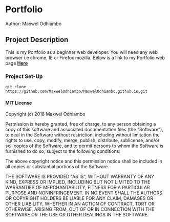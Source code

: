 
# **Portfolio**
Author: Maxwel Odhiambo
## Project Description
This is my Portfolio as a beginner web developer.
You will need any web browser i.e chrome, IE or Firefox mozilla. Below is a link to my Portfolio web page
[**Here**](https://maxwelodhiambo.github.io/index.html)

### Project Set-Up
```
git clone https://github.com/MaxwelOdhiambo/MaxwelOdhiambo.github.io.git
```


#### MIT License
Copyright (c) 2018 Maxwel Odhiambo

Permission is hereby granted, free of charge, to any person obtaining a copy
of this software and associated documentation files (the "Software"), to deal
in the Software without restriction, including without limitation the rights
to use, copy, modify, merge, publish, distribute, sublicense, and/or sell
copies of the Software, and to permit persons to whom the Software is
furnished to do so, subject to the following conditions:

The above copyright notice and this permission notice shall be included in all
copies or substantial portions of the Software.

THE SOFTWARE IS PROVIDED "AS IS", WITHOUT WARRANTY OF ANY KIND, EXPRESS OR
IMPLIED, INCLUDING BUT NOT LIMITED TO THE WARRANTIES OF MERCHANTABILITY,
FITNESS FOR A PARTICULAR PURPOSE AND NONINFRINGEMENT. IN NO EVENT SHALL THE
AUTHORS OR COPYRIGHT HOLDERS BE LIABLE FOR ANY CLAIM, DAMAGES OR OTHER
LIABILITY, WHETHER IN AN ACTION OF CONTRACT, TORT OR OTHERWISE, ARISING FROM,
OUT OF OR IN CONNECTION WITH THE SOFTWARE OR THE USE OR OTHER DEALINGS IN THE
SOFTWARE.
